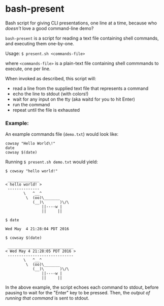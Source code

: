 # bash-present
Bash script for giving CLI presentations, one line at a time, because who _doesn't_ love a good command-line demo?


`bash-present` is a script for reading a text file containing shell commands, and executing them one-by-one.

Usage: `$ present.sh <commands-file>`

  where `<commands-file>` is a plain-text file containing shell commmands to execute, one per line.

When invoked as described, this script will:
  - read a line from the supplied text file that represents a command
  - echo the line to stdout (with colors!)
  - wait for any input on the tty (aka waitd for you to hit Enter)
  - run the command
  - repeat until the file is exhausted

### Example:
An example commands file (`demo.txt`) would look like:

    cowsay "Hello World\!"
    date
    cowsay $(date)

Running `$ present.sh demo.txt` would yield:

```
$ cowsay "hello world!"

 ______________
< hello world! >
 --------------
        \   ^__^
         \  (oo)\_______
            (__)\       )\/\
                ||----w |
                ||     ||

$ date

Wed May  4 21:28:04 PDT 2016

$ cowsay $(date)

 _____________________________
< Wed May 4 21:28:05 PDT 2016 >
 -----------------------------
        \   ^__^
         \  (oo)\_______
            (__)\       )\/\
                ||----w |
                ||     ||
```

In the above example, the script echoes each command to stdout, before
pausing to wait for the "Enter" key to be pressed.  Then, the _output
of running that command_ is sent to stdout.
